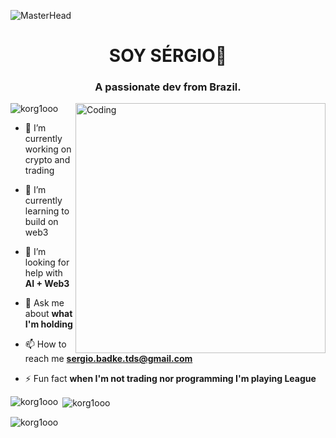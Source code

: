 ![MasterHead](https://i.pinimg.com/originals/4c/d9/ce/4cd9ce636c6d5f23688f0fda99cd81cf.gif)
<h1 align="center">SOY SÉRGIO🏁</h1>
<h3 align="center">A passionate dev from Brazil.</h3>
<img align="right" alt="Coding" width="400" src="https://cdn.shopify.com/s/files/1/0344/6469/files/cat-gif-loop-maru_grande.gif?v=1523984148">

<p align="left"> <img src="https://komarev.com/ghpvc/?username=korg1ooo&label=Profile%20views&color=0e75b6&style=flat" alt="korg1ooo" /> </p>

- 🔭 I’m currently working on crypto and trading

- 🌱 I’m currently learning to build on web3

- 🤝 I’m looking for help with **AI + Web3**

- 💬 Ask me about **what I'm holding**

- 📫 How to reach me **sergio.badke.tds@gmail.com**

- ⚡ Fun fact **when I'm not trading nor programming I'm playing League**
  
<p><img align="left" src="https://github-readme-stats.vercel.app/api/top-langs?username=SergioBadke&show_icons=true&locale=en&layout=compact" alt="korg1ooo" /></p>

<p>&nbsp;<img align="center" src="https://github-readme-stats.vercel.app/api?username=SergioBadke&show_icons=true&locale=en" alt="korg1ooo" /></p>

<p><img align="center" src="https://github-readme-streak-stats.herokuapp.com/?user=SergioBadke&" alt="korg1ooo" /></p>
